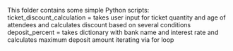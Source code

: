 This folder contains some simple Python scripts: <br>
ticket_discount_calculation = takes user input for ticket quantity and age of attendees and calculates discount based on several conditions <br>
deposit_percent = takes dictionary with bank name and interest rate and calculates maximum deposit amount iterating via for loop <br>

